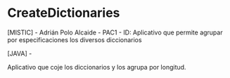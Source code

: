 # CreateDictionaries
[MISTIC] - Adrián Polo Alcaide - PAC1 - ID: Aplicativo que permite agrupar por especificaciones los diversos diccionarios
 
 [JAVA] - 
 
 Aplicativo que coje los diccionarios y los agrupa por longitud. 
